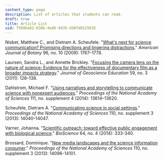 ```yaml
---
content_type: page
description: List of articles that students can read.
draft: true
title: Article List
uid: 7569ba62-638b-4ed6-9435-d307d0125635
---
```

Nisbet, Matthew C., and Dietram A. Scheufele. "[What's next for science communication? Promising directions and lingering distractions](https://bsapubs.onlinelibrary.wiley.com/doi/full/10.3732/ajb.0900041)." *American Journal of Botany* 96, no. 10 (2009): 1767–1778.

Laursen, Sandra L., and Annette Brickley. "[Focusing the camera lens on the nature of science: Evidence for the effectiveness of documentary film as a broader impacts strategy](https://www.tandfonline.com/doi/full/10.5408/1.3604825)." *Journal of Geoscience Education* 59, no. 3 (2011): 126–138.

Dahlstrom, Michael F. "[Using narratives and storytelling to communicate science with nonexpert audiences](https://www.pnas.org/doi/full/10.1073/pnas.1320645111)." *Proceedings of the National Academy of Sciences* 111, no. supplement 4 (2014): 13614–13620.

Scheufele, Dietram A. "[Communicating science in social settings](https://www.pnas.org/doi/full/10.1073/pnas.1213275110)." *Proceedings of the National Academy of Sciences* 110, no. supplement 3 (2013): 14040–14047.

Varner, Johanna. "[Scientific outreach: toward effective public engagement with biological science](https://academic.oup.com/bioscience/article/64/4/333/248218)." *BioScience* 64, no. 4 (2014): 333-340.

Brossard, Dominique. "[New media landscapes and the science information consumer](https://www.pnas.org/doi/full/10.1073/pnas.1212744110)." *Proceedings of the National Academy of Sciences* 110, no. supplement 3 (2013): 14096-14101.